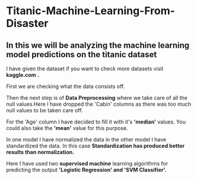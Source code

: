 # Titanic-Machine-Learning-From-Disaster
## In this we will be analyzing the machine learning model predictions on the titanic dataset

I have given the dataset if you want to check more datasets visit **kaggle.com .**

First we are checking what the data consists off.

Then the next step is of  **Data Preprocessing** where we take care of all the null values.Here I have dropped the 'Cabin' columns as there was too much null values to be taken care off.

For the 'Age' column I have decided to fill it with it's **'median'** values. You could also take the **'mean'** value for this purpose.

In one model I have normalized the data in the other model I have standardized the data. In this case **Standardization has produced better results than normalization.**

Here I have used two **supervised machine** learning algorithms for predicting the output **'Logistic Regression' and 'SVM Classifier'.**
 
